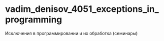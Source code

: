 # vadim_denisov_4051_exceptions_in_programming
Исключения в программировании и их обработка (семинары)
